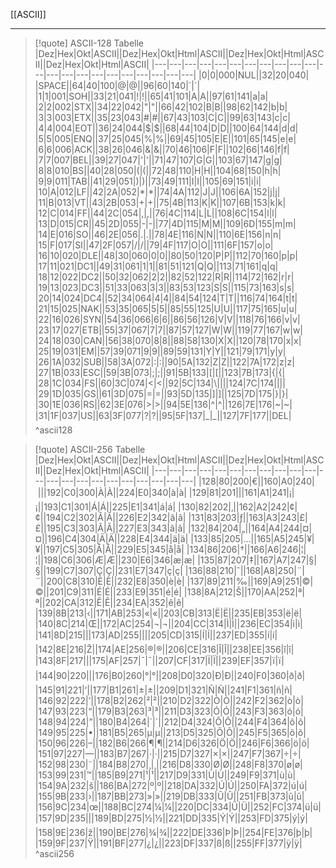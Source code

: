 [[ASCII]]

---

>[!quote] ASCII-128 Tabelle
|Dez|Hex|Okt|ASCII||Dez|Hex|Okt|Html|ASCII||Dez|Hex|Okt|Html|ASCII||Dez|Hex|Okt|Html|ASCII|
|---|---|---|---|---|---|---|---|---|---|---|---|---|---|---|---|---|---|---|---|---|---|
|0|0|000|NUL||32|20|040|&#32;|SPACE||64|40|100|&#64;|@||96|60|140|&#96;|`|
|1|1|001|SOH||33|21|041|&#33;|!||65|41|101|&#65;|A||97|61|141|&#97;|a|
|2|2|002|STX||34|22|042|&#34;|"||66|42|102|&#66;|B||98|62|142|&#98;|b|
|3|3|003|ETX||35|23|043|&#35;|#||67|43|103|&#67;|C||99|63|143|&#99;|c|
|4|4|004|EOT||36|24|044|&#36;|$||68|44|104|&#68;|D||100|64|144|&#100;|d|
|5|5|005|ENQ||37|25|045|&#37;|%||69|45|105|&#69;|E||101|65|145|&#101;|e|
|6|6|006|ACK||38|26|046|&#38;|&||70|46|106|&#70;|F||102|66|146|&#102;|f|
|7|7|007|BEL||39|27|047|&#39;|'||71|47|107|&#71;|G||103|67|147|&#103;|g|
|8|8|010|BS||40|28|050|&#40;|(||72|48|110|&#72;|H||104|68|150|&#104;|h|
|9|9|011|TAB||41|29|051|&#41;|)||73|49|111|&#73;|I||105|69|151|&#105;|i|
|10|A|012|LF||42|2A|052|&#42;|*||74|4A|112|&#74;|J||106|6A|152|&#106;|j|
|11|B|013|VT||43|2B|053|&#43;|+||75|4B|113|&#75;|K||107|6B|153|&#107;|k|
|12|C|014|FF||44|2C|054|&#44;|,||76|4C|114|&#76;|L||108|6C|154|&#108;|l|
|13|D|015|CR||45|2D|055|&#45;|-||77|4D|115|&#77;|M||109|6D|155|&#109;|m|
|14|E|016|SO||46|2E|056|&#46;|.||78|4E|116|&#78;|N||110|6E|156|&#110;|n|
|15|F|017|SI||47|2F|057|&#47;|/||79|4F|117|&#79;|O||111|6F|157|&#111;|o|
|16|10|020|DLE||48|30|060|&#48;|0||80|50|120|&#80;|P||112|70|160|&#112;|p|
|17|11|021|DC1||49|31|061|&#49;|1||81|51|121|&#81;|Q||113|71|161|&#113;|q|
|18|12|022|DC2||50|32|062|&#50;|2||82|52|122|&#82;|R||114|72|162|&#114;|r|
|19|13|023|DC3||51|33|063|&#51;|3||83|53|123|&#83;|S||115|73|163|&#115;|s|
|20|14|024|DC4||52|34|064|&#52;|4||84|54|124|&#84;|T||116|74|164|&#116;|t|
|21|15|025|NAK||53|35|065|&#53;|5||85|55|125|&#85;|U||117|75|165|&#117;|u|
|22|16|026|SYN||54|36|066|&#54;|6||86|56|126|&#86;|V||118|76|166|&#118;|v|
|23|17|027|ETB||55|37|067|&#55;|7||87|57|127|&#87;|W||119|77|167|&#119;|w|
|24|18|030|CAN||56|38|070|&#56;|8||88|58|130|&#88;|X||120|78|170|&#120;|x|
|25|19|031|EM||57|39|071|&#57;|9||89|59|131|&#89;|Y||121|79|171|&#121;|y|
|26|1A|032|SUB||58|3A|072|&#58;|:||90|5A|132|&#90;|Z||122|7A|172|&#122;|z|
|27|1B|033|ESC||59|3B|073|&#59;|;||91|5B|133|&#91;|[||123|7B|173|&#123;|{|
|28|1C|034|FS||60|3C|074|&#60;|<||92|5C|134|&#92;|\|||124|7C|174|&#124;|\|
|29|1D|035|GS||61|3D|075|&#61;|=||93|5D|135|&#93;|]||125|7D|175|&#125;|}|
|30|1E|036|RS||62|3E|076|&#62;|>||94|5E|136|&#94;|^||126|7E|176|&#126;|~|
|31|1F|037|US||63|3F|077|&#63;|?||95|5F|137|&#95;|_||127|7F|177|&#127;|DEL|
^ascii128


>[!quote] ASCII-256 Tabelle
|Dez|Hex|Okt|ASCII||Dez|Hex|Okt|Html|ASCII||Dez|Hex|Okt|Html|ASCII||Dez|Hex|Okt|Html|ASCII|
|---|---|---|---|---|---|---|---|---|---|---|---|---|---|---|---|---|---|---|---|---|---|
|128|80|200|€||160|A0|240|&#160;|||192|C0|300|&#192;|À||224|E0|340|&#224;|à|
|129|81|201|||161|A1|241|&#161;|¡||193|C1|301|&#193;|Á||225|E1|341|&#225;|á|
|130|82|202|‚||162|A2|242|&#162;|¢||194|C2|302|&#194;|Â||226|E2|342|&#226;|â|
|131|83|203|ƒ||163|A3|243|&#163;|£||195|C3|303|&#195;|Ã||227|E3|343|&#227;|ã|
|132|84|204|„||164|A4|244|&#164;|¤||196|C4|304|&#196;|Ä||228|E4|344|&#228;|ä|
|133|85|205|…||165|A5|245|&#165;|¥||197|C5|305|&#197;|Å||229|E5|345|&#229;|å|
|134|86|206|†||166|A6|246|&#166;|¦||198|C6|306|&#198;|Æ||230|E6|346|&#230;|æ|
|135|87|207|‡||167|A7|247|&#167;|§||199|C7|307|&#199;|Ç||231|E7|347|&#231;|ç|
|136|88|210|ˆ||168|A8|250|&#168;|¨||200|C8|310|&#200;|È||232|E8|350|&#232;|è|
|137|89|211|‰||169|A9|251|&#169;|©||201|C9|311|&#201;|É||233|E9|351|&#233;|é|
|138|8A|212|Š||170|AA|252|&#170;|ª||202|CA|312|&#202;|Ê||234|EA|352|&#234;|ê|
|139|8B|213|‹||171|AB|253|&#171;|«||203|CB|313|&#203;|Ë||235|EB|353|&#235;|ë|
|140|8C|214|Œ||172|AC|254|&#172;|¬||204|CC|314|&#204;|Ì||236|EC|354|&#236;|ì|
|141|8D|215|||173|AD|255|&#173;|­||205|CD|315|&#205;|Í||237|ED|355|&#237;|í|
|142|8E|216|Ž||174|AE|256|&#174;|®||206|CE|316|&#206;|Î||238|EE|356|&#238;|î|
|143|8F|217|||175|AF|257|&#175;|¯||207|CF|317|&#207;|Ï||239|EF|357|&#239;|ï|
|144|90|220|||176|B0|260|&#176;|°||208|D0|320|&#208;|Ð||240|F0|360|&#240;|ð|
|145|91|221|‘||177|B1|261|&#177;|±||209|D1|321|&#209;|Ñ||241|F1|361|&#241;|ñ|
|146|92|222|’||178|B2|262|&#178;|²||210|D2|322|&#210;|Ò||242|F2|362|&#242;|ò|
|147|93|223|“||179|B3|263|&#179;|³||211|D3|323|&#211;|Ó||243|F3|363|&#243;|ó|
|148|94|224|”||180|B4|264|&#180;|´||212|D4|324|&#212;|Ô||244|F4|364|&#244;|ô|
|149|95|225|•||181|B5|265|&#181;|µ||213|D5|325|&#213;|Õ||245|F5|365|&#245;|õ|
|150|96|226|–||182|B6|266|&#182;|¶||214|D6|326|&#214;|Ö||246|F6|366|&#246;|ö|
|151|97|227|—||183|B7|267|&#183;|·||215|D7|327|&#215;|×||247|F7|367|&#247;|÷|
|152|98|230|˜||184|B8|270|&#184;|¸||216|D8|330|&#216;|Ø||248|F8|370|&#248;|ø|
|153|99|231|™||185|B9|271|&#185;|¹||217|D9|331|&#217;|Ù||249|F9|371|&#249;|ù|
|154|9A|232|š||186|BA|272|&#186;|º||218|DA|332|&#218;|Ú||250|FA|372|&#250;|ú|
|155|9B|233|›||187|BB|273|&#187;|»||219|DB|333|&#219;|Û||251|FB|373|&#251;|û|
|156|9C|234|œ||188|BC|274|&#188;|¼||220|DC|334|&#220;|Ü||252|FC|374|&#252;|ü|
|157|9D|235|||189|BD|275|&#189;|½||221|DD|335|&#221;|Ý||253|FD|375|&#253;|ý|
|158|9E|236|ž||190|BE|276|&#190;|¾||222|DE|336|&#222;|Þ||254|FE|376|&#254;|þ|
|159|9F|237|Ÿ||191|BF|277|&#191;|¿||223|DF|337|&#223;|ß||255|FF|377|&#255;|ÿ|
^ascii256

